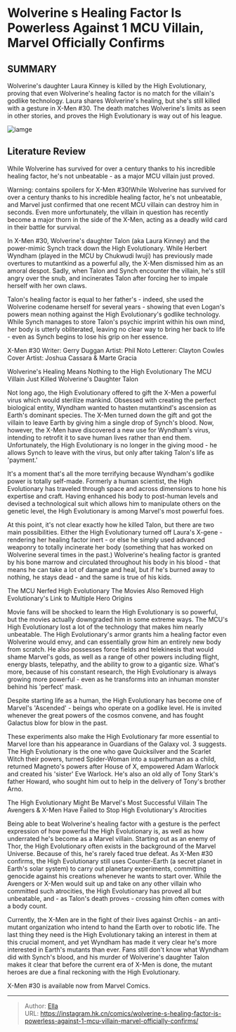 # Wolverine s Healing Factor Is Powerless Against 1 MCU Villain, Marvel Officially Confirms


## SUMMARY 



  Wolverine&#39;s daughter Laura Kinney is killed by the High Evolutionary, proving that even Wolverine&#39;s healing factor is no match for the villain&#39;s godlike technology.   Laura shares Wolverine&#39;s healing, but she&#39;s still killed with a gesture in X-Men #30.   The death matches Wolverine&#39;s limits as seen in other stories, and proves the High Evolutionary is way out of his league.  

![iamge](https://static1.srcdn.com/wordpress/wp-content/uploads/2024/01/wolverine-vs-mcu-villains-hugh-jackman-s-wolverine-in-foreground-with-movie-versions-of-ultron-high-evolutionary-and-gorr-the-god-butcher-behind.jpg)

## Literature Review

While Wolverine has survived for over a century thanks to his incredible healing factor, he&#39;s not unbeatable - as a major MCU villain just proved.




Warning: contains spoilers for X-Men #30!While Wolverine has survived for over a century thanks to his incredible healing factor, he&#39;s not unbeatable, and Marvel just confirmed that one recent MCU villain can destroy him in seconds. Even more unfortunately, the villain in question has recently become a major thorn in the side of the X-Men, acting as a deadly wild card in their battle for survival.




In X-Men #30, Wolverine&#39;s daughter Talon (aka Laura Kinney) and the power-mimic Synch track down the High Evolutionary. While Herbert Wyndham (played in the MCU by Chukwudi Iwuji) has previously made overtures to mutantkind as a powerful ally, the X-Men dismissed him as an amoral despot. Sadly, when Talon and Synch encounter the villain, he&#39;s still angry over the snub, and incinerates Talon after forcing her to impale herself with her own claws.



          

Talon&#39;s healing factor is equal to her father&#39;s - indeed, she used the Wolverine codename herself for several years - showing that even Logan&#39;s powers mean nothing against the High Evolutionary&#39;s godlike technology. While Synch manages to store Talon&#39;s psychic imprint within his own mind, her body is utterly obliterated, leaving no clear way to bring her back to life - even as Synch begins to lose his grip on her essence.




 X-Men #30                 Writer: Gerry Duggan   Artist: Phil Noto   Letterer: Clayton Cowles   Cover Artist: Joshua Cassara &amp; Marte Gracia      




 Wolverine&#39;s Healing Means Nothing to the High Evolutionary 
The MCU Villain Just Killed Wolverine&#39;s Daughter Talon
         

Not long ago, the High Evolutionary offered to gift the X-Men a powerful virus which would sterilize mankind. Obsessed with creating the perfect biological entity, Wyndham wanted to hasten mutantkind&#39;s ascension as Earth&#39;s dominant species. The X-Men turned down the gift and got the villain to leave Earth by giving him a single drop of Synch&#39;s blood. Now, however, the X-Men have discovered a new use for Wyndham&#39;s virus, intending to retrofit it to save human lives rather than end them. Unfortunately, the High Evolutionary is no longer in the giving mood - he allows Synch to leave with the virus, but only after taking Talon&#39;s life as &#39;payment.&#39;




It&#39;s a moment that&#39;s all the more terrifying because Wyndham&#39;s godlike power is totally self-made. Formerly a human scientist, the High Evolutionary has traveled through space and across dimensions to hone his expertise and craft. Having enhanced his body to post-human levels and devised a technological suit which allows him to manipulate others on the genetic level, the High Evolutionary is among Marvel&#39;s most powerful foes.

At this point, it&#39;s not clear exactly how he killed Talon, but there are two main possibilities. Either the High Evolutionary turned off Laura&#39;s X-gene - rendering her healing factor inert - or else he simply used advanced weaponry to totally incinerate her body (something that has worked on Wolverine several times in the past.) Wolverine&#39;s healing factor is granted by his bone marrow and circulated throughout his body in his blood - that means he can take a lot of damage and heal, but if he&#39;s burned away to nothing, he stays dead - and the same is true of his kids.






 The MCU Nerfed High Evolutionary 
The Movies Also Removed High Evolutionary&#39;s Link to Multiple Hero Origins
         

Movie fans will be shocked to learn the High Evolutionary is so powerful, but the movies actually downgraded him in some extreme ways. The MCU&#39;s High Evolutionary lost a lot of the technology that makes him nearly unbeatable. The High Evolutionary&#39;s armor grants him a healing factor even Wolverine would envy, and can essentially grow him an entirely new body from scratch. He also possesses force fields and telekinesis that would shame Marvel&#39;s gods, as well as a range of other powers including flight, energy blasts, telepathy, and the ability to grow to a gigantic size. What&#39;s more, because of his constant research, the High Evolutionary is always growing more powerful - even as he transforms into an inhuman monster behind his &#39;perfect&#39; mask.






Despite starting life as a human, the High Evolutionary has become one of Marvel&#39;s &#39;Ascended&#39; - beings who operate on a godlike level. He is invited whenever the great powers of the cosmos convene, and has fought Galactus blow for blow in the past.




These experiments also make the High Evolutionary far more essential to Marvel lore than his appearance in Guardians of the Galaxy vol. 3 suggests. The High Evolutionary is the one who gave Quicksilver and the Scarlet Witch their powers, turned Spider-Woman into a superhuman as a child, returned Magneto&#39;s powers after House of X, empowered Adam Warlock and created his &#39;sister&#39; Eve Warlock. He&#39;s also an old ally of Tony Stark&#39;s father Howard, who sought him out to help in the delivery of Tony&#39;s brother Arno.



 The High Evolutionary Might Be Marvel&#39;s Most Successful Villain 
The Avengers &amp; X-Men Have Failed to Stop High Evolutionary&#39;s Atrocities
         




Being able to beat Wolverine&#39;s healing factor with a gesture is the perfect expression of how powerful the High Evolutionary is, as well as how underrated he&#39;s become as a Marvel villain. Starting out as an enemy of Thor, the High Evolutionary often exists in the background of the Marvel Universe. Because of this, he&#39;s rarely faced true defeat. As X-Men #30 confirms, the High Evolutionary still uses Counter-Earth (a secret planet in Earth&#39;s solar system) to carry out planetary experiments, committing genocide against his creations whenever he wants to start over. While the Avengers or X-Men would suit up and take on any other villain who committed such atrocities, the High Evolutionary has proved all but unbeatable, and - as Talon&#39;s death proves - crossing him often comes with a body count.

Currently, the X-Men are in the fight of their lives against Orchis - an anti-mutant organization who intend to hand the Earth over to robotic life. The last thing they need is the High Evolutionary taking an interest in them at this crucial moment, and yet Wyndham has made it very clear he&#39;s more interested in Earth&#39;s mutants than ever. Fans still don&#39;t know what Wyndham did with Synch&#39;s blood, and his murder of Wolverine&#39;s daughter Talon makes it clear that before the current era of X-Men is done, the mutant heroes are due a final reckoning with the High Evolutionary.




X-Men #30 is available now from Marvel Comics.



---

> Author: [Ella](https://instagram.hk.cn/)  
> URL: https://instagram.hk.cn/comics/wolverine-s-healing-factor-is-powerless-against-1-mcu-villain-marvel-officially-confirms/  


